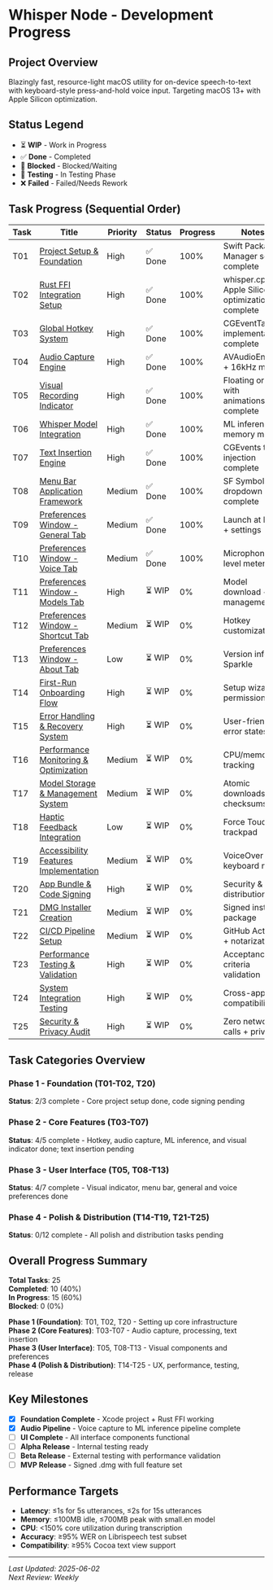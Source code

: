 # Whisper Node - Development Progress

## Project Overview
Blazingly fast, resource-light macOS utility for on-device speech-to-text with keyboard-style press-and-hold voice input. Targeting macOS 13+ with Apple Silicon optimization.

## Status Legend
- ⏳ **WIP** - Work in Progress
- ✅ **Done** - Completed
- 🛂 **Blocked** - Blocked/Waiting
- 🧪 **Testing** - In Testing Phase
- ❌ **Failed** - Failed/Needs Rework

## Task Progress (Sequential Order)

| Task | Title | Priority | Status | Progress | Notes |
|------|-------|----------|--------|----------|-------|
| T01 | [Project Setup & Foundation](tasks/T01-project-setup.md) | High | ✅ Done | 100% | Swift Package Manager setup complete |
| T02 | [Rust FFI Integration Setup](tasks/T02-rust-ffi-integration.md) | High | ✅ Done | 100% | whisper.cpp + Apple Silicon optimizations complete |
| T03 | [Global Hotkey System](tasks/T03-global-hotkey-system.md) | High | ✅ Done | 100% | CGEventTap implementation complete |
| T04 | [Audio Capture Engine](tasks/T04-audio-capture-engine.md) | High | ✅ Done | 100% | AVAudioEngine + 16kHz mono |
| T05 | [Visual Recording Indicator](tasks/T05-visual-recording-indicator.md) | High | ✅ Done | 100% | Floating orb with animations complete |
| T06 | [Whisper Model Integration](tasks/T06-whisper-model-integration.md) | High | ✅ Done | 100% | ML inference + memory mgmt |
| T07 | [Text Insertion Engine](tasks/T07-text-insertion-engine.md) | High | ✅ Done | 100% | CGEvents text injection complete |
| T08 | [Menu Bar Application Framework](tasks/T08-menubar-app.md) | Medium | ✅ Done | 100% | SF Symbols + dropdown complete |
| T09 | [Preferences Window - General Tab](tasks/T09-preferences-general.md) | Medium | ✅ Done | 100% | Launch at login + settings |
| T10 | [Preferences Window - Voice Tab](tasks/T10-preferences-voice.md) | Medium | ✅ Done | 100% | Microphone + level meter |
| T11 | [Preferences Window - Models Tab](tasks/T11-preferences-models.md) | High | ⏳ WIP | 0% | Model download + management |
| T12 | [Preferences Window - Shortcut Tab](tasks/T12-preferences-shortcut.md) | Medium | ⏳ WIP | 0% | Hotkey customization |
| T13 | [Preferences Window - About Tab](tasks/T13-preferences-about.md) | Low | ⏳ WIP | 0% | Version info + Sparkle |
| T14 | [First-Run Onboarding Flow](tasks/T14-onboarding-flow.md) | High | ⏳ WIP | 0% | Setup wizard + permissions |
| T15 | [Error Handling & Recovery System](tasks/T15-error-handling.md) | High | ⏳ WIP | 0% | User-friendly error states |
| T16 | [Performance Monitoring & Optimization](tasks/T16-performance-monitoring.md) | Medium | ⏳ WIP | 0% | CPU/memory tracking |
| T17 | [Model Storage & Management System](tasks/T17-model-storage.md) | Medium | ⏳ WIP | 0% | Atomic downloads + checksums |
| T18 | [Haptic Feedback Integration](tasks/T18-haptic-feedback.md) | Low | ⏳ WIP | 0% | Force Touch trackpad |
| T19 | [Accessibility Features Implementation](tasks/T19-accessibility-features.md) | Medium | ⏳ WIP | 0% | VoiceOver + keyboard nav |
| T20 | [App Bundle & Code Signing](tasks/T20-app-bundle-signing.md) | High | ⏳ WIP | 0% | Security & distribution |
| T21 | [DMG Installer Creation](tasks/T21-dmg-installer.md) | Medium | ⏳ WIP | 0% | Signed installer package |
| T22 | [CI/CD Pipeline Setup](tasks/T22-cicd-pipeline.md) | Medium | ⏳ WIP | 0% | GitHub Actions + notarization |
| T23 | [Performance Testing & Validation](tasks/T23-performance-testing.md) | High | ⏳ WIP | 0% | Acceptance criteria validation |
| T24 | [System Integration Testing](tasks/T24-integration-testing.md) | High | ⏳ WIP | 0% | Cross-app compatibility |
| T25 | [Security & Privacy Audit](tasks/T25-security-audit.md) | High | ⏳ WIP | 0% | Zero network calls + privacy |

## Task Categories Overview

### Phase 1 - Foundation (T01-T02, T20)
**Status**: 2/3 complete - Core project setup done, code signing pending

### Phase 2 - Core Features (T03-T07) 
**Status**: 4/5 complete - Hotkey, audio capture, ML inference, and visual indicator done; text insertion pending

### Phase 3 - User Interface (T05, T08-T13)
**Status**: 4/7 complete - Visual indicator, menu bar, general and voice preferences done

### Phase 4 - Polish & Distribution (T14-T19, T21-T25)
**Status**: 0/12 complete - All polish and distribution tasks pending

## Overall Progress Summary

**Total Tasks**: 25  
**Completed**: 10 (40%)  
**In Progress**: 15 (60%)  
**Blocked**: 0 (0%)  

**Phase 1 (Foundation)**: T01, T02, T20 - Setting up core infrastructure  
**Phase 2 (Core Features)**: T03-T07 - Audio capture, processing, text insertion  
**Phase 3 (User Interface)**: T05, T08-T13 - Visual components and preferences  
**Phase 4 (Polish & Distribution)**: T14-T25 - UX, performance, testing, release  

## Key Milestones

- [x] **Foundation Complete** - Xcode project + Rust FFI working
- [x] **Audio Pipeline** - Voice capture to ML inference pipeline complete  
- [ ] **UI Complete** - All interface components functional
- [ ] **Alpha Release** - Internal testing ready
- [ ] **Beta Release** - External testing with performance validation
- [ ] **MVP Release** - Signed .dmg with full feature set

## Performance Targets

- **Latency**: ≤1s for 5s utterances, ≤2s for 15s utterances
- **Memory**: ≤100MB idle, ≤700MB peak with small.en model
- **CPU**: <150% core utilization during transcription
- **Accuracy**: ≥95% WER on Librispeech test subset
- **Compatibility**: ≥95% Cocoa text view support

---
*Last Updated: 2025-06-02*  
*Next Review: Weekly*